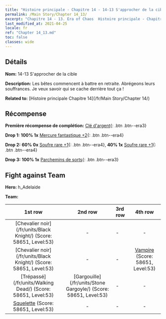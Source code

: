 ```yaml
---
title: "Histoire principale - Chapitre 14 - 14-13 S'approcher de la cible"
permalink: /Main Story/Chapter 14_13/
excerpt: "Chapitre 14 - 13. Era of Chaos  Histoire principale - Chapitre 14_13. 14-13 S'approcher de la cible"
last_modified_at: 2021-04-25
locale: fr
ref: "Chapter 14_13.md"
toc: false
classes: wide
---
```


## Détails

 **Nom:** 14-13 S'approcher de la cible

 **Description:** Les bêtes commencent à battre en retraite. Abrégeons leurs souffrances. Je veux savoir qui se cache derrière tout ça !

 **Related to:** [Histoire principale Chapitre 14](/fr/Main Story/Chapter 14/)

## Récompense

 **Première récompense de complétion:** [Clé d'argent](/ItemsFR/con_693/){: .btn .btn--era3}

 **Drop 1:** **100% 1x** [Mercure fantastique +2](/ItemsFR/mat_49/){: .btn .btn--era4}

 **Drop 2:** **60% 0x** [Soufre rare +1](/ItemsFR/mat_43/){: .btn .btn--era4}, **40% 1x** [Soufre rare +1](/ItemsFR/mat_43/){: .btn .btn--era4}

 **Drop 3:** **100% 1x** [Parchemins de sorts](/ItemsFR/con_694/){: .btn .btn--era3}


## Fight against Team
 **Hero:** h_Adelaide

 **Team:**


  | 1st row | 2nd row | 3rd row | 4th row |
  |:----:|:----:|:----|:----:|
  | [Chevalier noir](/fr/units/Black Knight/) (Score: 58651, Level:53)  | - | - | - |
  | [Chevalier noir](/fr/units/Black Knight/) (Score: 58651, Level:53)  | - | - | [Vampire](/fr/units/Vampire/) (Score: 58651, Level:53)  |
  | [Trépassé](/fr/units/Walking Dead/) (Score: 58651, Level:53)  | [Gargouille](/fr/units/Stone Gargoyle/) (Score: 58651, Level:53)  | - | - |
  | [Squelette](/fr/units/Skeleton/) (Score: 58651, Level:53)  | - | - | - |


